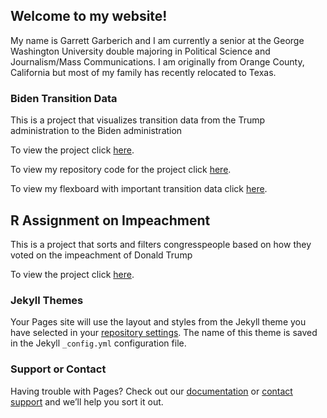 ## Welcome to my website! 

My name is Garrett Garberich and I am currently a senior at the George Washington University double majoring in Political Science and Journalism/Mass Communications. I am originally from Orange County, California but most of my family has recently relocated to Texas. 

### Biden Transition Data 

This is a project that visualizes transition data from the Trump administration to the Biden administration 

To view the project click [here](https://ggarberich.github.io/Biden%20Transition%20Data%20/).

To view my repository code for the project click [here](https://github.com/ggarberich/gw_r_assignment_transition/blob/main/04_assignmentfile_markdownreport_Garberich.Rmd).

To view my flexboard with important transition data click [here](https://ggarberich.github.io/FlexBoard%20for%20Transition%20Data%20/#department-changes).

## R Assignment on Impeachment 

This is a project that sorts and filters congresspeople based on how they voted on the impeachment of Donald Trump 

To view the project click [here](https://ggarberich.github.io/R%20Assignment%201/).

### Jekyll Themes

Your Pages site will use the layout and styles from the Jekyll theme you have selected in your [repository settings](https://github.com/ggarberich/ggarberich.github.io/settings). The name of this theme is saved in the Jekyll `_config.yml` configuration file.

### Support or Contact

Having trouble with Pages? Check out our [documentation](https://docs.github.com/categories/github-pages-basics/) or [contact support](https://github.com/contact) and we’ll help you sort it out.
